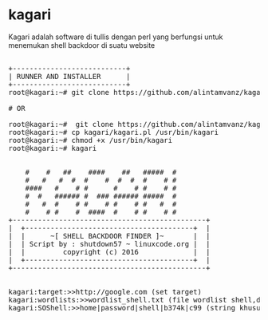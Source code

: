 # kagari
Kagari adalah software di tullis dengan perl yang berfungsi untuk menemukan shell backdoor di suatu website
<pre>

+---------------------------+ 
| RUNNER AND INSTALLER      | 
+---------------------------+ 
root@kagari:~# git clone https://github.com/alintamvanz/kagari.git && cp kagari/kagari.pl /usr/bin/kagari && chmod+x /usr/bin/kagari && kagari

# OR

root@kagari:~#  git clone https://github.com/alintamvanz/kagari.git
root@kagari:~# cp kagari/kagari.pl /usr/bin/kagari
root@kagari:~# chmod +x /usr/bin/kagari
root@kagari:~# kagari


    #    #   ##    ####    ##   #####  # 
    #   #   #  #  #    #  #  #  #    # # 
    ####   #    # #      #    # #    # # 
    #  #   ###### #  ### ###### #####  # 
    #   #  #    # #    # #    # #   #  # 
    #    # #    #  ####  #    # #    # #
+----------------------------------------------+
|  +----------------------------------------+  |
|  |      ~[ SHELL BACKDOOR FINDER ]~       |  |
|  | Script by : shutdown57 ~ linuxcode.org |  |
|  |         copyright (c) 2016             |  |
|  +----------------------------------------+  |
+----------------------------------------------+


kagari:target:>>http://google.com (set target)
kagari:wordlists:>>wordlist_shell.txt (file wordlist shell,dipisahkan dengan "koma" (,))
kagari:SOShell:>>home|password|shell|b374k|c99 (string khusus yang ada di shell/mencirikan shell tersebut)
</pre>
